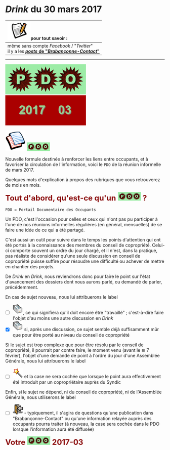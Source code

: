 # *Drink* du 30 mars 2017

| ![](posts.png)pour tout savoir : |
| :--- |
| même sans compte *Facebook* / "*Twitter*"<br>il y a les [***posts* de "*Brabançonne-Contact*"**](https://brab80webscom.github.io/facebookfeeds/) |

---

![](PDO.png) ![](2017-03.gif)

![](pages.png) ![](PDO_small.png)

Nouvelle formule destinée à renforcer les liens entre occupants, et à favoriser la circulation de l'information, voici le ` PDO ` de la réunion informelle de mars 2017.

Quelques mots d'explication à propos des rubriques que vous retrouverez de mois en mois.

<b><font size="5" color="#8A0808">Tout d'abord, qu'est-ce qu'un <img src="PDO_small.png"> ?</font></b>

	PDO = Portail Documentaire des Occupants

Un PDO, c'est l'occasion pour celles et ceux qui n'ont pas pu participer à l'une de nos réunions informelles régulières (en général, mensuelles) de se faire une idée de ce qui a été partagé.

C'est aussi un outil pour suivre dans le temps les points d'attention qui ont été portés à la connaissance des membres du conseil de copropriété. Celui-ci comporte souvent un ordre du jour chargé, et il n'est, dans la pratique, pas réaliste de considérer qu'une seule discussion en conseil de copropriété puisse suffire pour résoudre une difficulté ou achever de mettre en chantier des projets.

De *Drink* en *Drink*, nous reviendrons donc pour faire le point sur l'état d'avancement des dossiers dont nous aurons parlé, ou demandé de parler, précédemment.

En cas de sujet nouveau, nous lui attribuerons le label

* [ ] ![](newPDOfile.png), ce qui signifiera qu'il doit encore être "travaillé" ; c'est-à-dire faire l'objet d'au moins une autre discussion en *Drink*
* [x]  ![](newPDOfile.png) si, après une discussion, ce sujet semble déjà suffisamment mûr que pour être porté au niveau du conseil de copropriété

Si le sujet est trop complexe que pour être résolu par le conseil de copropriété, il pourrait par contre faire, le moment venu (avant le &cong; 7 février), l'objet d'une demande de point à l'ordre du jour d'une Assemblée Générale, nous lui attribuerons le label

* [ ] ![](itemAG.png) et la case ne sera cochée que lorsque le point aura effectivement été introduit par un copropriétaire auprès du Syndic

Enfin, si le sujet ne dépend, ni du conseil de copropriété, ni de l'Assemblée Générale, nous utiliserons le label

* [ ] ![](ForUs.png) - typiquement, il s'agira de questions qu'une publication dans "Brabançonne-Contact" ou qu'une information relayée auprès des occupants pourra traiter (à nouveau, la case sera cochée dans le PDO lorsque l'information aura été diffusée)

<b><font size="5" color="#8A0808">Votre <img src="PDO_small.png"> 2017-03</font></b>




